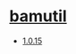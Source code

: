 # [bamutil](https://hpc.nih.gov/apps/bamUtil.html)
- [1.0.15](/high-throughput-sequencing/bamutil/1.0.15)
